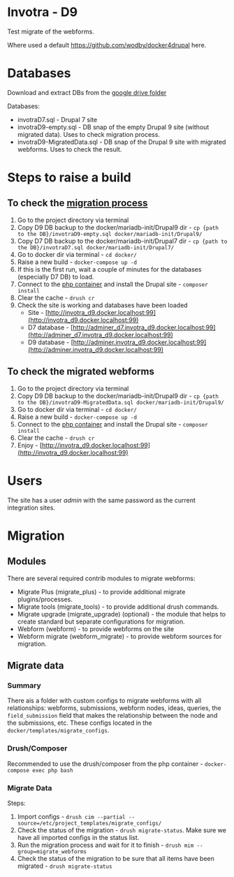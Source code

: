 # Invotra - D9

Test migrate of the webforms.

Where used a default https://github.com/wodby/docker4drupal here.

# Databases

Download and extract DBs from the [google drive folder](https://drive.google.com/drive/u/3/folders/1YpVoqmws_FX-86Q6SEiP1kcN0WjYpQ7l)

Databases:
* invotraD7.sql - Drupal 7 site
* invotraD9-empty.sql - DB snap of the empty Drupal 9 site (without migrated data). Uses to check migration process.
* invotraD9-MigratedData.sql - DB snap of the Drupal 9 site with migrated webforms. Uses to check the result.

# Steps to raise a build

## To check the [migration process](#migrate-data)
1. Go to the project directory via terminal
2. Copy D9 DB backup to the docker/mariadb-init/Drupal9 dir - 
  `cp {path to the DB}/invotraD9-empty.sql docker/mariadb-init/Drupal9/`
3. Copy D7 DB backup to the docker/mariadb-init/Drupal7 dir -
  `cp {path to the DB}/invotraD7.sql docker/mariadb-init/Drupal7/`
4. Go to docker dir via terminal - `cd docker/`
5. Raise a new build  - `docker-compose up -d`
6. If this is the first run, wait a couple of minutes for the databases (especially D7 DB) to load.
7. Connect to the [php container](#drushcomposer) and install the Drupal site - `composer install`
8. Clear the cache - `drush cr`
9. Check the site is working and databases have been loaded
   * Site - [http://invotra_d9.docker.localhost:99](http://invotra_d9.docker.localhost:99)
   * D7 database - [http://adminer_d7.invotra_d9.docker.localhost:99](http://adminer_d7.invotra_d9.docker.localhost:99)
   * D9 database - [http://adminer.invotra_d9.docker.localhost:99](http://adminer.invotra_d9.docker.localhost:99)

## To check the migrated webforms
1. Go to the project directory via terminal
2. Copy D9 DB backup to the docker/mariadb-init/Drupal9 dir -
   `cp {path to the DB}/invotraD9-MigratedData.sql docker/mariadb-init/Drupal9/`
3. Go to docker dir via terminal - `cd docker/`
4. Raise a new build  - `docker-compose up -d`
5. Connect to the [php container](#drushcomposer) and install the Drupal site - `composer install`
6. Clear the cache - `drush cr`
7. Enjoy - [http://invotra_d9.docker.localhost:99](http://invotra_d9.docker.localhost:99)

# Users

The site has a user _admin_ with the same password as the current integration sites.

# Migration
## Modules

There are several required contrib modules to migrate webforms:
* Migrate Plus (migrate_plus) - to provide additional migrate plugins/processes.
* Migrate tools (migrate_tools) - to provide additional drush commands.
* Migrate upgrade (migrate_upgrade) (optional) - the module that helps to create standard but separate configurations
  for migration.
* Webform (webform) - to provide webforms on the site
* Webform migrate (webform_migrate) - to provide webform sources for migration.

## Migrate data

### Summary
There ais a folder with custom configs to migrate webforms with all relationships: webforms, submissions, webform nodes,
ideas, queries, the `field_submission` field that makes the relationship between the node and the submissions, etc.
These configs located in the `docker/templates/migrate_configs`.

### Drush/Composer

Recommended to use the drush/composer from the php container - `docker-compose exec php bash`

### Migrate Data

Steps:
1. Import configs - `drush cim --partial --source=/etc/project_templates/migrate_configs/`
2. Check the status of the migration - `drush migrate-status`. Make sure we have all imported configs in the status list.
3. Run the migration process and wait for it to finish - `drush mim --group=migrate_webforms`
4. Check the status of the migration to be sure that all items have been migrated - `drush migrate-status`
